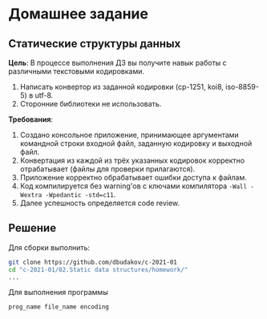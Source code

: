 # Домашнее задание

## Статические структуры данных

**Цель**: В процессе выполнения ДЗ вы получите навык работы с различными 
текстовыми кодировками.  

1. Написать конвертор из заданной кодировки (cp-1251, koi8, iso-8859-5) 
в utf-8.  
2. Сторонние библиотеки не использовать.  

**Требования**:

1. Создано консольное приложение, принимающее аргументами командной строки 
входной файл, заданную кодировку и выходной файл.  
2. Конвертация из каждой из трёх указанных кодировок корректно отрабатывает 
(файлы для проверки прилагаются).  
3. Приложение корректно обрабатывает ошибки доступа к файлам.  
4. Код компилируется без warning'ов с ключами компилятора 
`-Wall -Wextra -Wpedantic -std=c11`.  
5. Далее успешность определяется code review.  
  
## Решение

Для сборки выполнить:

```sh
git clone https://github.com/dbudakov/c-2021-01
cd "c-2021-01/02.Static data structures/homework/"
...
```

Для выполнения программы

```sh
prog_name file_name encoding
```

